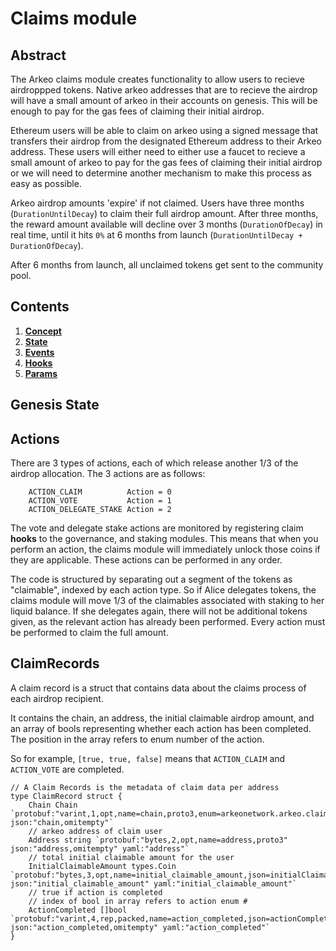 # Claims module

## Abstract

The Arkeo claims module creates functionality to allow users to recieve airdroppped tokens. Native arkeo addresses
that are to recieve the airdrop will have a small amount of arkeo in their accounts on genesis. This will be enough to pay for the gas fees of claiming their initial airdrop.

Ethereum users will be able to claim on arkeo using a signed message that transfers their airdrop from the designated Ethereum address to their Arkeo address. These users will either need to either use a faucet to recieve a small amount of arkeo to pay for the gas fees of claiming their initial airdrop or we will need to determine another mechanism to
make this process as easy as possible.

Arkeo airdrop amounts 'expire' if not claimed. Users have three months (`DurationUntilDecay`) to claim their full airdrop amount.
After three months, the reward amount available will decline over 3 months (`DurationOfDecay`) in real time, until it hits `0%` at 6 months from launch (`DurationUntilDecay + DurationOfDecay`).

After 6 months from launch, all unclaimed tokens get sent to the community pool.

## Contents

1. **[Concept](01_concepts.md)**
2. **[State](02_state.md)**
3. **[Events](03_events.md)**
4. **[Hooks](04_hooks.md)**
5. **[Params](05_params.md)**

## Genesis State

## Actions

There are 3 types of actions, each of which release another 1/3 of the airdrop allocation.
The 3 actions are as follows:

```golang
	ACTION_CLAIM          Action = 0
	ACTION_VOTE           Action = 1
	ACTION_DELEGATE_STAKE Action = 2
```

The vote and delegate stake actions are monitored by registering claim **hooks** to the governance, and staking modules.
This means that when you perform an action, the claims module will immediately unlock those coins if they are applicable.
These actions can be performed in any order.

The code is structured by separating out a segment of the tokens as "claimable", indexed by each action type.
So if Alice delegates tokens, the claims module will move 1/3 of the claimables associated with staking to her liquid balance.
If she delegates again, there will not be additional tokens given, as the relevant action has already been performed.
Every action must be performed to claim the full amount.

## ClaimRecords

A claim record is a struct that contains data about the claims process of each airdrop recipient.

It contains the chain, an address, the initial claimable airdrop amount, and an array of bools representing
whether each action has been completed. The position in the array refers to enum number of the action.

So for example, `[true, true, false]` means that `ACTION_CLAIM` and `ACTION_VOTE` are completed.

```golang
// A Claim Records is the metadata of claim data per address
type ClaimRecord struct {
	Chain Chain `protobuf:"varint,1,opt,name=chain,proto3,enum=arkeonetwork.arkeo.claim.Chain" json:"chain,omitempty"`
	// arkeo address of claim user
	Address string `protobuf:"bytes,2,opt,name=address,proto3" json:"address,omitempty" yaml:"address"`
	// total initial claimable amount for the user
	InitialClaimableAmount types.Coin `protobuf:"bytes,3,opt,name=initial_claimable_amount,json=initialClaimableAmount,proto3" json:"initial_claimable_amount" yaml:"initial_claimable_amount"`
	// true if action is completed
	// index of bool in array refers to action enum #
	ActionCompleted []bool `protobuf:"varint,4,rep,packed,name=action_completed,json=actionCompleted,proto3" json:"action_completed,omitempty" yaml:"action_completed"`
}
```
